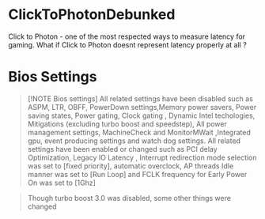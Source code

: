 # ClickToPhotonDebunked
Click to Photon - one of the most respected ways to measure latency for gaming. What if Click to Photon doesnt represent latency properly at all ?






# Bios Settings 

> [!NOTE Bios settings]
> All related settings have been disabled such as  ASPM, LTR, OBFF, PowerDown settings,Memory power savers, Power saving states, Power gating, Clock gating , Dynamic Intel techologies, Mitigations (excluding turbo boost and speedstep), All power management settings, MachineCheck and MonitorMWait ,Integrated gpu, event producing settings and watch dog settings.
> All related settings have been enabled or changed such as PCI delay Optimization, Legacy IO Latency , Interrupt redirection mode selection was set to [fixed priority], automatic overclock, AP threads Idle manner was set to [Run Loop] and FCLK frequency for Early Power On was set to [1Ghz]
> 

> Though turbo boost 3.0 was disabled, some other things were changed
